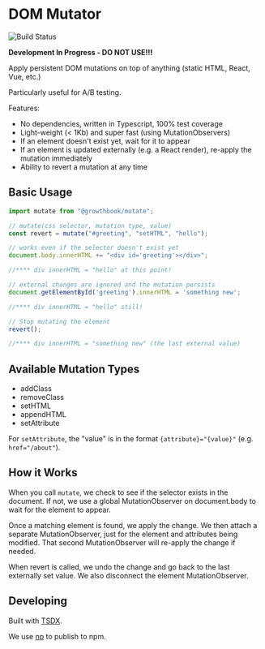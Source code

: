 # DOM Mutator

![Build Status](https://github.com/growthbook/dom-mutator/workflows/CI/badge.svg)

**Development In Progress - DO NOT USE!!!**

Apply persistent DOM mutations on top of anything (static HTML, React, Vue, etc.)

Particularly useful for A/B testing.

Features:

*  No dependencies, written in Typescript, 100% test coverage
*  Light-weight (< 1Kb) and super fast (using MutationObservers)
*  If an element doesn't exist yet, wait for it to appear
*  If an element is updated externally (e.g. a React render), re-apply the mutation immediately
*  Ability to revert a mutation at any time

## Basic Usage

```ts
import mutate from "@growthbook/mutate";

// mutate(css selector, mutation type, value)
const revert = mutate("#greeting", "setHTML", "hello");

// works even if the selector doesn't exist yet
document.body.innerHTML += "<div id='greeting'></div>";

//**** div innerHTML = "hello" at this point!

// external changes are ignored and the mutation persists
document.getElementById('greeting').innerHTML = 'something new';

//**** div innerHTML = "hello" still!

// Stop mutating the element
revert();

//**** div innerHTML = "something new" (the last external value)
```

## Available Mutation Types

-  addClass
-  removeClass
-  setHTML
-  appendHTML
-  setAttribute

For `setAttribute`, the "value" is in the format `{attribute}="{value}"` (e.g. `href="/about"`).

## How it Works

When you call `mutate`, we check to see if the selector exists in the document.  If not, we use a global MutationObserver on document.body to wait for the element to appear.  

Once a matching element is found, we apply the change.  We then attach a separate MutationObserver, just for the element and attributes being modified.  That second MutationObserver will re-apply the change if needed.

When revert is called, we undo the change and go back to the last externally set value. We also disconnect the element MutationObserver.

## Developing

Built with [TSDX](https://github.com/formium/tsdx).

We use [np](https://github.com/sindresorhus/np) to publish to npm.
